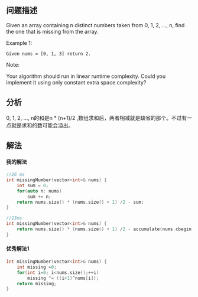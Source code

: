 ## 问题描述
Given an array containing n distinct numbers taken from 0, 1, 2, ..., n, find the one that is missing from the array.

Example 1:
```
Given nums = [0, 1, 3] return 2.
```
Note:

Your algorithm should run in linear runtime complexity. Could you implement it using only constant extra space complexity?
## 分析
0, 1, 2, ..., n的和是n * (n+1)/2 ,数组求和后，两者相减就是缺省的那个。不过有一点就是求和的数可能会溢出。

## 解法

#### 我的解法
```cpp
//26 ms
int missingNumber(vector<int>& nums) {
    int sum = 0;
    for(auto n: nums)
        sum += n;
    return nums.size() * (nums.size() + 1) /2 - sum;
}

//23ms
int missingNumber(vector<int>& nums) {
    return nums.size() * (nums.size() + 1) /2 - accumulate(nums.cbegin(), nums.cend(), 0);
}
```
#### 优秀解法1
```cpp
int missingNumber(vector<int>& nums) {
    int missing =0;
    for(int i=0; i<nums.size();++i) 
        missing ^= ((i+1)^nums[i]);
    return missing;
}
```

